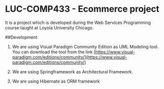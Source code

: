 # LUC-COMP433 - Ecommerce project

It is a project which is developed during the Web Services Programming course taught at Loyola University Chicago.

##Development

1. We are using Visual Paradigm Community Edition as UML Modeling tool. You can download the tool from the link
[https://www.visual-paradigm.com/editions/community/](https://www.visual-paradigm.com/editions/community/)

2. We are using Springframework as Architectural Framework.

3. We are using Hibernate as ORM framework
